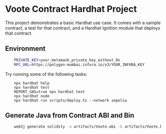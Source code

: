 # Voote Contract Hardhat Project

This project demonstrates a basic Hardhat use case. It comes with a sample contract, a test for that contract, and a Hardhat Ignition module that deploys that contract.

## Environment

```bash
    PRIVATE_KEY=your_metamask_private_key_without_0x
    RPC_URL=https://polygon-mumbai.infura.io/v3/YOUR_INFURA_KEY
```

Try running some of the following tasks:

```shell
    npx hardhat help
    npx hardhat test
    REPORT_GAS=true npx hardhat test
    npx hardhat node
    npx hardhat run scripts/deploy.ts --network sepolia
```

## Generate Java from Contract ABI and Bin

```bash
    web3j generate solidity -a artifacts/Voote.abi -b artifacts/Voote.bin -p com.example.voote.contract -o \Users\Administrator\Projects\Voote-Contract\.generated
```
